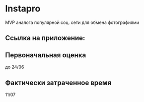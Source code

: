 # Instapro

MVP аналога популярной соц. сети для обмена фотографиями

## Ссылка на приложение:



## Первоначальная оценка

до 24/06

## Фактически затраченное время

11/07

